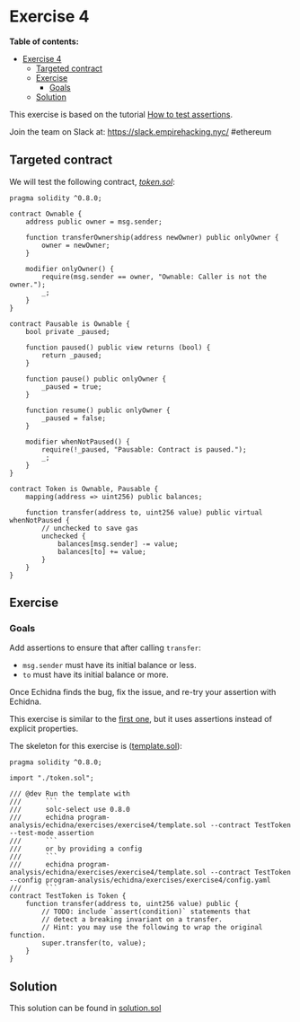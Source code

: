 # Exercise 4

**Table of contents:**

- [Exercise 4](#exercise-4)
  - [Targeted contract](#targeted-contract)
  - [Exercise](#exercise)
    - [Goals](#goals)
  - [Solution](#solution)

This exercise is based on the tutorial [How to test assertions](../basic/assertion-checking.md).

Join the team on Slack at: https://slack.empirehacking.nyc/ #ethereum

## Targeted contract

We will test the following contract, _[token.sol](https://github.com/crytic/building-secure-contracts/tree/master/program-analysis/echidna/exercises/exercise4/token.sol)_:

```solidity
pragma solidity ^0.8.0;

contract Ownable {
    address public owner = msg.sender;

    function transferOwnership(address newOwner) public onlyOwner {
        owner = newOwner;
    }

    modifier onlyOwner() {
        require(msg.sender == owner, "Ownable: Caller is not the owner.");
        _;
    }
}

contract Pausable is Ownable {
    bool private _paused;

    function paused() public view returns (bool) {
        return _paused;
    }

    function pause() public onlyOwner {
        _paused = true;
    }

    function resume() public onlyOwner {
        _paused = false;
    }

    modifier whenNotPaused() {
        require(!_paused, "Pausable: Contract is paused.");
        _;
    }
}

contract Token is Ownable, Pausable {
    mapping(address => uint256) public balances;

    function transfer(address to, uint256 value) public virtual whenNotPaused {
        // unchecked to save gas
        unchecked {
            balances[msg.sender] -= value;
            balances[to] += value;
        }
    }
}
```

## Exercise

### Goals

Add assertions to ensure that after calling `transfer`:

- `msg.sender` must have its initial balance or less.
- `to` must have its initial balance or more.

Once Echidna finds the bug, fix the issue, and re-try your assertion with Echidna.

This exercise is similar to the [first one](Exercise-1.md), but it uses assertions instead of explicit properties.

The skeleton for this exercise is ([template.sol](https://github.com/crytic/building-secure-contracts/tree/master/program-analysis/echidna/exercises/exercise4/template.sol)):

````solidity
pragma solidity ^0.8.0;

import "./token.sol";

/// @dev Run the template with
///      ```
///      solc-select use 0.8.0
///      echidna program-analysis/echidna/exercises/exercise4/template.sol --contract TestToken --test-mode assertion
///      ```
///      or by providing a config
///      ```
///      echidna program-analysis/echidna/exercises/exercise4/template.sol --contract TestToken --config program-analysis/echidna/exercises/exercise4/config.yaml
///      ```
contract TestToken is Token {
    function transfer(address to, uint256 value) public {
        // TODO: include `assert(condition)` statements that
        // detect a breaking invariant on a transfer.
        // Hint: you may use the following to wrap the original function.
        super.transfer(to, value);
    }
}
````

## Solution

This solution can be found in [solution.sol](https://github.com/crytic/building-secure-contracts/tree/master/program-analysis/echidna/exercises/exercise4/solution.sol)
